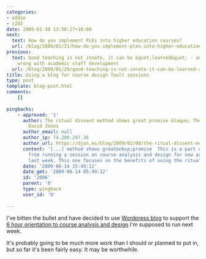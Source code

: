 ```yaml
---
categories:
- addie
- c2d2
date: 2009-01-30 13:50:27+10:00
next:
  text: How do you implement PLEs into higher education courses?
  url: /blog/2009/01/31/how-do-you-implement-ples-into-higher-education-courses/
previous:
  text: Good teaching is not innate, it can be &quot;learned&quot; - and what&#039;s
    wrong with academic staff development
  url: /blog/2009/01/29/good-teaching-is-not-innate-it-can-be-learned-and-whats-wrong-with-academic-staff-development/
title: Using a blog for course design foult sessions
type: post
template: blog-post.html
comments:
    []
    
pingbacks:
    - approved: '1'
      author: The ritual dissent method shows great promise &laquo; The Weblog of (a)
        David Jones
      author_email: null
      author_ip: 74.200.247.36
      author_url: https://djon.es/blog/2009/02/08/the-ritual-dissent-method-shows-great-promise/
      content: '[...] method shows great&nbsp;promise  This is a part of some reflections
        from running a session on course analysis and design for new academics at CQUniversity
        last week. This one focuses on the benefits of using the ritual [...]'
      date: '2009-06-14 15:49:12'
      date_gmt: '2009-06-14 05:49:12'
      id: '2096'
      parent: '0'
      type: pingback
      user_id: '0'
    
---
```

I've bitten the bullet and have decided to use [Wordpress blog](http://coursedesign.wordpress.com/) to support the [6 hour orientation to course analysis and design](/blog/2009/01/28/the-design-of-a-6-hour-orientation-to-course-analysis-and-design/) I'm supposed to run next week.

It's probably going to be much more work than I should or planned to put in, but so far it's been fairly easy. It may be worthwhile.